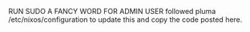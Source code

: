 RUN SUDO A FANCY WORD FOR ADMIN USER followed pluma /etc/nixos/configuration to update this and copy the code posted here.
